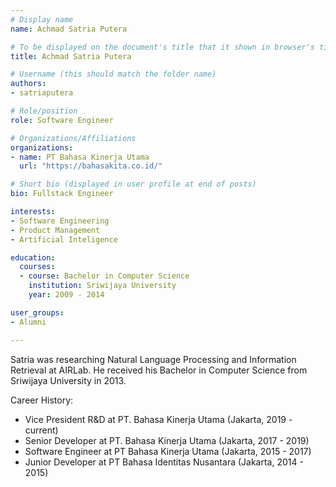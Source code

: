 ```yaml
---
# Display name
name: Achmad Satria Putera

# To be displayed on the document's title that it shown in browser's title bar
title: Achmad Satria Putera

# Username (this should match the folder name)
authors:
- satriaputera

# Role/position
role: Software Engineer

# Organizations/Affiliations
organizations:
- name: PT Bahasa Kinerja Utama
  url: "https://bahasakita.co.id/"

# Short bio (displayed in user profile at end of posts)
bio: Fullstack Engineer

interests:
- Software Engineering
- Product Management
- Artificial Inteligence

education:
  courses:
  - course: Bachelor in Computer Science
    institution: Sriwijaya University
    year: 2009 - 2014

user_groups:
- Alumni

---
```


<!--- Biography --->

Satria was researching Natural Language Processing and Information Retrieval at AIRLab.
He received his Bachelor in Computer Science from Sriwijaya University in 2013.

Career History:

- Vice President R&D at PT. Bahasa Kinerja Utama (Jakarta, 2019 - current)
- Senior Developer at PT. Bahasa Kinerja Utama (Jakarta, 2017 - 2019)
- Software Engineer at PT Bahasa Kinerja Utama (Jakarta, 2015 - 2017)
- Junior Developer at PT Bahasa Identitas Nusantara (Jakarta, 2014 - 2015)



